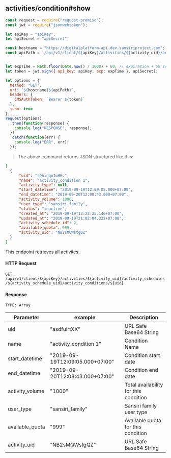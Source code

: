 ## activities/condition#show

```javascript
const request = require("request-promise");
const jwt = require("jsonwebtoken");

let apiKey = "apiKey";
let apiSecret = "apiSecret";

const hostname = "https://digitalplatform-api.dev.sansiriproject.com";
const apiPath = `/api/v1/client/${apiKey}/activities/${activity_uid}/activity_schedules/${activity_schedule_uid}/activity_conditions/${uid}`;


let expTime = Math.floor(Date.now() / 1000) + 60; // expiration + 60 seconds
let token = jwt.sign({ api_key: apiKey, exp: expTime }, apiSecret);

let options = {
  method: "GET",
  uri: `${hostname}${apiPath}`,
  headers: {
    CMSAuthToken: `Bearer ${token}`
  },
  json: true
};
request(options)
  .then(function(response) {
    console.log("RESPONSE", response);
  })
  .catch(function(err) {
    console.log("ERR", err);
  });
```

> The above command returns JSON structured like this:

```json
[
  {
      "uid": "sDhinqoIwHHc",
      "name": "activity_condition 1",
      "activity_type": null,
      "start_datetime": "2019-09-19T12:09:05.000+07:00",
      "end_datetime": "2019-09-20T12:08:43.000+07:00",
      "activity_volume": 1000,
      "user_type": "sansiri_family",
      "status": "inactive",
      "created_at": "2019-09-19T12:22:25.146+07:00",
      "updated_at": "2019-09-19T21:02:04.322+07:00",
      "activity_schedule_id": 2,
      "available_quota": 999,
      "activity_uid": "NB2sMQWstgQZ"
  }
]
```

This endpoint retrieves all activites.

#### HTTP Request

`GET /api/v1/client/${apiKey}/activities/${activity_uid}/activity_schedules/${activity_schedule_uid}/activity_conditions/${uid}`

#### Response

`TYPE: Array`

| Parameter          | example      | Description                       |
| ------------------ | ------------ | --------------------------------- |
| uid  | "asdfuirtXX" | URL Safe Base64 String |
| name | "activity_condition 1" |     Condition Name  |
| start_datetime          | "2019-09-19T12:09:05.000+07:00" |  Condition start date  |
| end_datetime   | "2019-09-20T12:08:43.000+07:00"  |   Condition end date |
| activity_volume    | "1000" | Total availability for this condition              |
| user_type | "sansiri_family" | Sansiri family user type |
| available_quota | "999" | Available quota for this condition |
| activity_uid | "NB2sMQWstgQZ" | URL Safe Base64 String |
